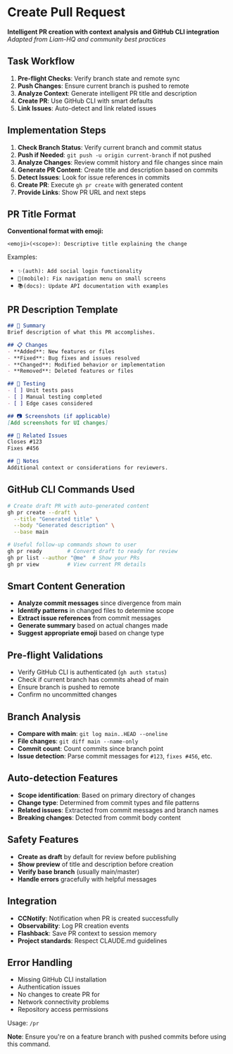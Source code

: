 # Create Pull Request

**Intelligent PR creation with context analysis and GitHub CLI integration**
*Adapted from Liam-HQ and community best practices*

## Task Workflow
1. **Pre-flight Checks**: Verify branch state and remote sync
2. **Push Changes**: Ensure current branch is pushed to remote
3. **Analyze Context**: Generate intelligent PR title and description
4. **Create PR**: Use GitHub CLI with smart defaults
5. **Link Issues**: Auto-detect and link related issues

## Implementation Steps
1. **Check Branch Status**: Verify current branch and commit status
2. **Push if Needed**: `git push -u origin current-branch` if not pushed
3. **Analyze Changes**: Review commit history and file changes since main
4. **Generate PR Content**: Create title and description based on commits
5. **Detect Issues**: Look for issue references in commits
6. **Create PR**: Execute `gh pr create` with generated content
7. **Provide Links**: Show PR URL and next steps

## PR Title Format
**Conventional format with emoji:**
```
<emoji>(<scope>): Descriptive title explaining the change
```

Examples:
- `✨(auth): Add social login functionality`
- `🐛(mobile): Fix navigation menu on small screens`
- `📚(docs): Update API documentation with examples`

## PR Description Template
```markdown
## 🎯 Summary
Brief description of what this PR accomplishes.

## 📋 Changes
- **Added**: New features or files
- **Fixed**: Bug fixes and issues resolved  
- **Changed**: Modified behavior or implementation
- **Removed**: Deleted features or files

## 🧪 Testing
- [ ] Unit tests pass
- [ ] Manual testing completed
- [ ] Edge cases considered

## 📷 Screenshots (if applicable)
[Add screenshots for UI changes]

## 🔗 Related Issues
Closes #123
Fixes #456

## 📝 Notes
Additional context or considerations for reviewers.
```

## GitHub CLI Commands Used
```bash
# Create draft PR with auto-generated content
gh pr create --draft \
  --title "Generated title" \
  --body "Generated description" \
  --base main

# Useful follow-up commands shown to user
gh pr ready        # Convert draft to ready for review
gh pr list --author "@me"  # Show your PRs
gh pr view         # View current PR details
```

## Smart Content Generation
- **Analyze commit messages** since divergence from main
- **Identify patterns** in changed files to determine scope
- **Extract issue references** from commit messages
- **Generate summary** based on actual changes made
- **Suggest appropriate emoji** based on change type

## Pre-flight Validations
- Verify GitHub CLI is authenticated (`gh auth status`)
- Check if current branch has commits ahead of main
- Ensure branch is pushed to remote
- Confirm no uncommitted changes

## Branch Analysis
- **Compare with main**: `git log main..HEAD --oneline`
- **File changes**: `git diff main --name-only`
- **Commit count**: Count commits since branch point
- **Issue detection**: Parse commit messages for `#123`, `fixes #456`, etc.

## Auto-detection Features
- **Scope identification**: Based on primary directory of changes
- **Change type**: Determined from commit types and file patterns
- **Related issues**: Extracted from commit messages and branch names
- **Breaking changes**: Detected from commit body content

## Safety Features
- **Create as draft** by default for review before publishing
- **Show preview** of title and description before creation
- **Verify base branch** (usually main/master)
- **Handle errors** gracefully with helpful messages

## Integration
- **CCNotify**: Notification when PR is created successfully
- **Observability**: Log PR creation events
- **Flashback**: Save PR context to session memory
- **Project standards**: Respect CLAUDE.md guidelines

## Error Handling
- Missing GitHub CLI installation
- Authentication issues
- No changes to create PR for
- Network connectivity problems
- Repository access permissions

Usage: `/pr`

**Note**: Ensure you're on a feature branch with pushed commits before using this command.